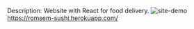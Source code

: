 Description: Website with React for food delivery.
![site-demo](https://user-images.githubusercontent.com/71175420/148657306-92262b8f-f58c-4b0a-a089-aa4bf7379341.png)
https://romsem-sushi.herokuapp.com/
